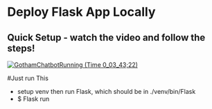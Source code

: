 # Deploy Flask App Locally

## Quick Setup - watch the video and follow the steps!
[![GothamChatbotRunning (Time 0_03_43;22)](https://user-images.githubusercontent.com/72572922/142130928-091cd65e-e842-447a-8906-7fb5221287b2.png)](https://youtu.be/JRAIZeZ7IfA)


#Just run This
- setup venv then run Flask, which should be in ./venv/bin/Flask
- $ Flask run
